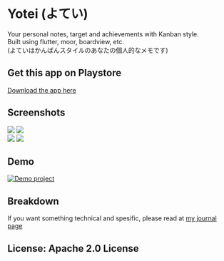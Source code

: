 # Yotei (よてい)
Your personal notes, target and achievements with Kanban style.  
Built using flutter, moor, boardview, etc.  
(よていはかんばんスタイルのあなたの個人的なメモです) 

## Get this app on Playstore
[Download the app here](https://play.google.com/store/apps/details?id=com.ydhnwb.laplanche)

## Screenshots
![](https://github.com/ydhnwb/yotei/blob/master/screenshots/1.jpg)    ![](https://github.com/ydhnwb/yotei/blob/master/screenshots/2.jpg)  
![](https://github.com/ydhnwb/yotei/blob/master/screenshots/3.jpg)    ![](https://github.com/ydhnwb/yotei/blob/master/screenshots/4.jpg)  


## Demo
[![Demo project](https://img.youtube.com/vi/TSB7Va9jxxg/0.jpg)](https://www.youtube.com/watch?v=TSB7Va9jxxg)

## Breakdown
If you want something technical and spesific, please read at [my journal page](https://app.gitbook.com/@ydhnwb/s/blog/projects/yotei)

## License: Apache 2.0 License
